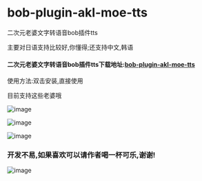 # bob-plugin-akl-moe-tts
二次元老婆文字转语音bob插件tts

主要对日语支持比较好,你懂得;还支持中文,韩语


#### 二次元老婆文字转语音bob插件tts下载地址:[bob-plugin-akl-moe-tts](https://github.com/akl7777777/bob-plugin-akl-moe-tts/releases/download/v0.0.3/bob-plugin-akl-moe-tts_v0.0.3.bobplugin)

使用方法:双击安装,直接使用

目前支持这些老婆哦


![image](https://user-images.githubusercontent.com/84266551/225867297-77c9a603-9322-4cfc-b997-a1b3c5622e0f.png)


![image](https://user-images.githubusercontent.com/84266551/225867323-336adddd-6191-4762-a4c1-f4fccb223a4d.png)


![image](https://user-images.githubusercontent.com/84266551/225867367-a3ba48e9-7100-4ddc-8189-8260801781d4.png)


### 开发不易,如果喜欢可以请作者喝一杯可乐,谢谢!


![image](https://user-images.githubusercontent.com/84266551/219829283-3ed1798e-aeed-4174-bbcb-f93bf3008817.png)
